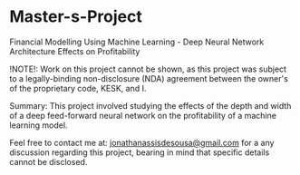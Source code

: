 # Master-s-Project
Financial Modelling Using Machine Learning - Deep Neural Network Architecture Effects on Profitability

!NOTE!: Work on this project cannot be shown, as this project was subject to a legally-binding 
non-disclosure (NDA) agreement between the owner's of the proprietary code, KESK, and I.

Summary: 
This project involved studying the effects of the depth and width of a deep feed-forward neural network
on the profitability of a machine learning model.

Feel free to contact me at: jonathanassisdesousa@gmail.com for a any discussion regarding this project, 
bearing in mind that specific details cannot be disclosed.
